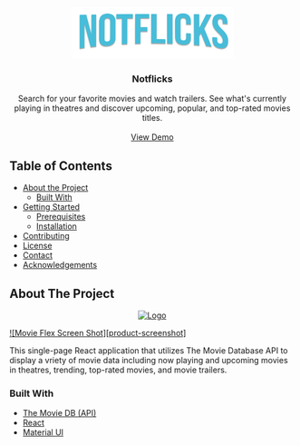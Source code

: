 <p align="center">
  <a href="https://foresthpark.github.io/Notflicks">
    <img src="./src/components/images/notflicks_logo.png" alt="Logo" width="286" height="90">
  </a>

  <h3 align="center">Notflicks</h3>

  <p align="center">
  Search for your favorite movies and watch trailers. See what's currently playing in theatres and discover upcoming, popular, and top-rated movies titles.
    <br />
    <br />
    <a href="https://foresthpark.github.io/Notflicks">View Demo</a>
  </p>
  
<!-- TOC -->
## Table of Contents

* [About the Project](#about-the-project)
  * [Built With](#built-with)
* [Getting Started](#getting-started)
  * [Prerequisites](#prerequisites)
  * [Installation](#installation)
* [Contributing](#contributing)
* [License](#license)
* [Contact](#contact)
* [Acknowledgements](#acknowledgements)

<!-- ABOUT THE PROJECT -->
## About The Project
<p align='center'>
<a href="https://foresthpark.github.io/Notflicks">
    <img src="./src/components/images/notflicks_screenshot.png" alt="Logo" width="600" height="337">
  </a>
<p>
  
  [![Movie Flex Screen Shot][product-screenshot]](https://foresthpark.github.io/Notflicks)
  
  
This single-page React application that utilizes The Movie Database API to display a vriety of movie data including now playing and upcoming movies in theatres, trending, top-rated movies, and movie trailers.
  
### Built With
* [The Movie DB (API)](https://developers.themoviedb.org/3)
* [React](https://reactjs.org/docs/getting-started.html)
* [Material UI](https://material-ui.com/)
